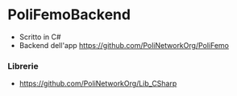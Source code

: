 # PoliFemoBackend

* Scritto in C#
* Backend dell'app https://github.com/PoliNetworkOrg/PoliFemo


### Librerie

* https://github.com/PoliNetworkOrg/Lib_CSharp
